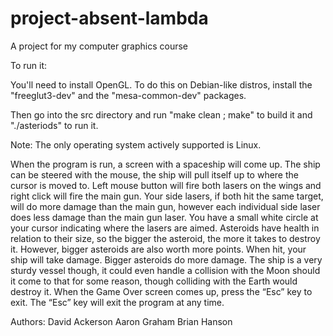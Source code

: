 project-absent-lambda
=====================

A project for my computer graphics course

To run it:

You'll need to install OpenGL. To do this on Debian-like distros,
install the "freeglut3-dev" and the "mesa-common-dev" packages.

Then go into the src directory and run "make clean ; make" to
build it and "./asteriods" to run it.

Note: The only operating system actively supported is Linux.

When the program is run, a screen with a spaceship will come up. The ship can be steered with
the mouse, the ship will pull itself up to where the cursor is moved to. Left mouse button will fire both
lasers on the wings and right click will fire the main gun. Your side lasers, if both hit the same target,
will do more damage than the main gun, however each individual side laser does less damage than the
main gun laser. You have a small white circle at your cursor indicating where the lasers are aimed.
Asteroids have health in relation to their size, so the bigger the asteroid, the more it takes to destroy it.
However, bigger asteroids are also worth more points. When hit, your ship will take damage. Bigger
asteroids do more damage. The ship is a very sturdy vessel though, it could even handle a collision with
the Moon should it come to that for some reason, though colliding with the Earth would destroy it.
When the Game Over screen comes up, press the “Esc” key to exit. The “Esc” key will exit the
program at any time.

Authors:
  David Ackerson
  Aaron Graham
  Brian Hanson
